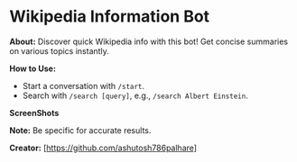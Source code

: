 
# Wikipedia Information Bot

**About:**
Discover quick Wikipedia info with this bot! Get concise summaries on various topics instantly.

**How to Use:**
- Start a conversation with `/start`.
- Search with `/search [query]`, e.g., `/search Albert Einstein`.

**ScreenShots**


**Note:** Be specific for accurate results.

**Creator:** [https://github.com/ashutosh786palhare]
